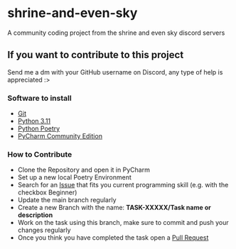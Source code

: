 # shrine-and-even-sky
A community coding project from the shrine and even sky discord servers


## If you want to contribute to this project

Send me a dm with your GitHub username on Discord, any type of help is appreciated :>


### Software to install

- [Git](<https://git-scm.com/downloads>)
- [Python 3.11](<https://www.python.org/downloads/>)
- [Python Poetry](<https://python-poetry.org/docs/>)
- [PyCharm Community Edition](<https://www.jetbrains.com/pycharm/>)


### How to Contribute

- Clone the Repository and open it in PyCharm
- Set up a new local Poetry Environment
- Search for an [Issue](<https://github.com/Jowonas/shrine-and-even-sky/issues>) that fits you current programming skill
(e.g. with the checkbox Beginner)
- Update the main branch regularly
- Create a new Branch with the name: **TASK-XXXXX/Task name or description** 
- Work on the task using this branch, make sure to commit and push your changes regularly
- Once you think you have completed the task open a [Pull Request](<https://github.com/Jowonas/shrine-and-even-sky/pulls>)
